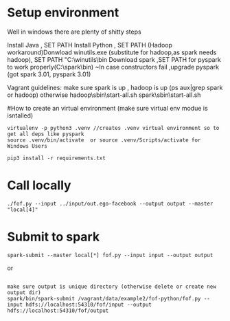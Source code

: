 
# Setup environment
Well in windows there are plenty of shitty steps

Install Java , SET PATH
Install Python , SET PATH
(Hadoop workaround)Donwload winutils.exe (substitute for hadoop,as spark needs hadoop), SET PATH "C:\winutils\bin
Download spark ,SET PATH  for pyspark to work properly(C:\spark\bin)
    ~In case constructors fail ,upgrade pyspark (got spark 3.01, pyspark 3.01)

Vagrant guidelines:
    make sure spark is up , hadoop is up (ps aux|grep spark or hadoop)
    otherwise hadoop\sbin\start-all.sh spark\sbin\start-all.sh
    


#How to create an virtual environment (make sure virtual env modue is isntalled)
```
virtualenv -p python3 .venv //creates .venv virtual environment so to get all deps like pyspark
source .venv/bin/activate  or source .venv/Scripts/activate for Windows Users

pip3 install -r requirements.txt
```

# Call locally

```
./fof.py --input ../input/out.ego-facebook --output output --master "local[4]"
```

# Submit to spark 

```
spark-submit --master local[*] fof.py --input input --output output
```

or 

```

make sure output is unique directory (otherwise delete or create new output dir)
spark/bin/spark-submit /vagrant/data/example2/fof-python/fof.py --input hdfs://localhost:54310/fof/input --output hdfs://localhost:54310/fof/output
```
